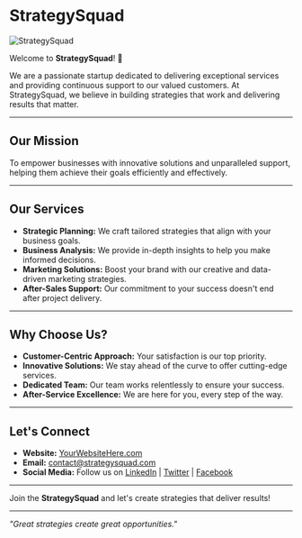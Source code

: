 # StrategySquad

![StrategySquad](https://i.gifer.com/Vp3L.gif)

Welcome to **StrategySquad**! 🚀

We are a passionate startup dedicated to delivering exceptional services and providing continuous support to our valued customers. At StrategySquad, we believe in building strategies that work and delivering results that matter.

---

## Our Mission
To empower businesses with innovative solutions and unparalleled support, helping them achieve their goals efficiently and effectively.

---

## Our Services

- **Strategic Planning:** We craft tailored strategies that align with your business goals.
- **Business Analysis:** We provide in-depth insights to help you make informed decisions.
- **Marketing Solutions:** Boost your brand with our creative and data-driven marketing strategies.
- **After-Sales Support:** Our commitment to your success doesn't end after project delivery.

---

## Why Choose Us?
- **Customer-Centric Approach:** Your satisfaction is our top priority.
- **Innovative Solutions:** We stay ahead of the curve to offer cutting-edge services.
- **Dedicated Team:** Our team works relentlessly to ensure your success.
- **After-Service Excellence:** We are here for you, every step of the way.

---

## Let's Connect
- **Website:** [YourWebsiteHere.com](https://example.com)
- **Email:** contact@strategysquad.com
- **Social Media:** Follow us on [LinkedIn](https://linkedin.com) | [Twitter](https://twitter.com) | [Facebook](https://facebook.com)

---

Join the **StrategySquad** and let's create strategies that deliver results!

---

*"Great strategies create great opportunities."*
